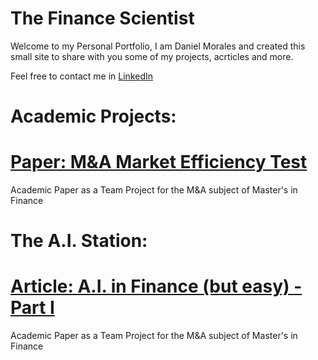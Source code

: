 # The Finance Scientist

Welcome to my Personal Portfolio, I am Daniel Morales and created this small site to share with you some of my projects, acrticles and more.

Feel free to contact me in [LinkedIn](https://www.linkedin.com/in/danielmc21/)


# Academic Projects:
# [Paper: M&A Market Efficiency Test](https://github.com/danielmc21/thefinancescientist/blob/main/M%26A%20Market%20Efficiency%20Paper.pdf)
Academic Paper as a Team Project for the M&A subject of Master's in Finance

# The A.I. Station:
# [Article: A.I. in Finance (but easy) - Part I](https://www.linkedin.com/pulse/ai-finance-easy-part-i-daniel-morales-chávez/)
Academic Paper as a Team Project for the M&A subject of Master's in Finance

